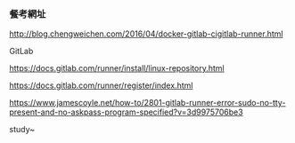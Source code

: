 ### 餐考網址
http://blog.chengweichen.com/2016/04/docker-gitlab-cigitlab-runner.html

GitLab


https://docs.gitlab.com/runner/install/linux-repository.html

https://docs.gitlab.com/runner/register/index.html


https://www.jamescoyle.net/how-to/2801-gitlab-runner-error-sudo-no-tty-present-and-no-askpass-program-specified?v=3d9975706be3




study~
